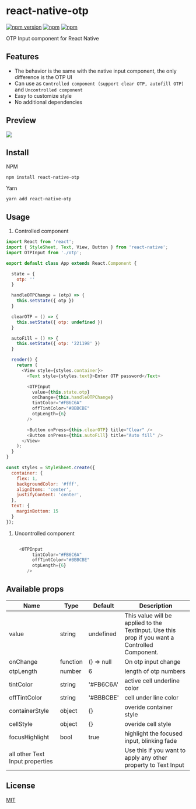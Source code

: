# react-native-otp

[![npm version](https://badge.fury.io/js/react-native-otp.svg)](https://badge.fury.io/js/react-native-otp)
[![npm](https://img.shields.io/npm/dm/react-native-otp.svg?maxAge=2592000)]()
[![npm](https://img.shields.io/npm/dt/react-native-otp.svg?maxAge=2592000)]()   

OTP Input component for React Native

## Features

- The behavior is the same with the native input component, the only difference is the OTP UI
- Can use as `Controlled component (support clear OTP, autofill OTP)` and `Uncontrolled component`
- Easy to customize style
- No additional dependencies

## Preview

![](https://thumbs.gfycat.com/AccurateGentleAustraliankestrel-size_restricted.gif)

## Install

NPM

```npm install react-native-otp```

Yarn

```yarn add react-native-otp```

## Usage

1. Controlled component
```javascript
import React from 'react';
import { StyleSheet, Text, View, Button } from 'react-native';
import OTPInput from './otp';

export default class App extends React.Component {

  state = {
    otp: ''
  }

  handleOTPChange = (otp) => {
    this.setState({ otp })
  }

  clearOTP = () => {
    this.setState({ otp: undefined })
  }

  autoFill = () => {
    this.setState({ otp: '221198' })
  }

  render() {
    return (
      <View style={styles.container}>
        <Text style={styles.text}>Enter OTP password</Text>

        <OTPInput
          value={this.state.otp}
          onChange={this.handleOTPChange}
          tintColor="#FB6C6A"
          offTintColor="#BBBCBE"
          otpLength={6}
        />

        <Button onPress={this.clearOTP} title="Clear" />
        <Button onPress={this.autoFill} title="Auto fill" />
      </View>
    );
  }
}

const styles = StyleSheet.create({
  container: {
    flex: 1,
    backgroundColor: '#fff',
    alignItems: 'center',
    justifyContent: 'center',
  },
  text: {
    marginBottom: 15
  }
});
```

1. Uncontrolled component
```javascript

     <OTPInput
          tintColor="#FB6C6A"
          offTintColor="#BBBCBE"
          otpLength={6}
        />

```

## Available props

| Name                           | Type             | Default        | Description           |
| ------------------------------ | ---------------- | -------------- | -------------------------------------------------------------------------------------------- |
| value                          | string           | undefined      | This value will be applied to the TextInput. Use this prop if you want a Controlled Component.             |
| onChange                       | function         | () => null     | On otp input change   |
| otpLength                      | number           | 6              | length of otp numbers |
| tintColor                      | string           | '#FB6C6A'      | active cell underline color       |
| offTintColor                   | string           | '#BBBCBE'      | cell under line color |
| containerStyle                 | object           | {}             | overide container style |
| cellStyle                      | object           | {}             | overide cell style |
| focusHighlight                 | bool             | true           | highlight the focused input, blinking fade |
| all other Text Input properties | | | Use this if you want to apply any other property to Text Input |   

## License
[MIT](https://opensource.org/licenses/mit-license.html)
